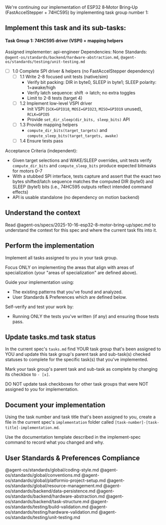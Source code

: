 We're continuing our implementation of ESP32 8‑Motor Bring‑Up (FastAccelStepper + 74HC595) by implementing task group number 1:

## Implement this task and its sub-tasks:

#### Task Group 1: 74HC595 driver (VSPI) + mapping helpers
Assigned implementer: api-engineer
Dependencies: None
Standards: `@agent-os/standards/backend/hardware-abstraction.md`, `@agent-os/standards/testing/unit-testing.md`

- [ ] 1.0 Complete SPI driver & helpers (no FastAccelStepper dependency)
  - [ ] 1.1 Write 2-8 focused unit tests (native/sim)
    - Verify bit packing: DIR in byte0, SLEEP in byte1; SLEEP polarity: 1=awake/high
    - Verify latch sequence: shift → latch; no extra toggles
    - Limit to 2-8 tests (target 4)
  - [ ] 1.2 Implement low-level VSPI driver
    - Init VSPI (`SCK=GPIO18`, `MOSI=GPIO23`, `MISO=GPIO19` unused), `RCLK=GPIO5`
    - Provide `set_dir_sleep(dir_bits, sleep_bits)` API
  - [ ] 1.3 Provide mapping helpers
    - `compute_dir_bits(target_targets)` and `compute_sleep_bits(target_targets, awake)`
  - [ ] 1.4 Ensure tests pass

Acceptance Criteria (independent):
- Given target selections and WAKE/SLEEP overrides, unit tests verify `compute_dir_bits` and `compute_sleep_bits` produce expected bitmasks for motors 0–7
- With a stubbed SPI interface, tests capture and assert that the exact two bytes shifted/latch sequence matches the computed DIR (byte0) and SLEEP (byte1) bits (i.e., 74HC595 outputs reflect intended command effects)
- API is usable standalone (no dependency on motion backend)

## Understand the context

Read @agent-os/specs/2025-10-16-esp32-8-motor-bring-up/spec.md to understand the context for this spec and where the current task fits into it.

## Perform the implementation

Implement all tasks assigned to you in your task group.

Focus ONLY on implementing the areas that align with areas of specialization (your "areas of specialization" are defined above).

Guide your implementation using:
- The existing patterns that you've found and analyzed.
- User Standards & Preferences which are defined below.

Self-verify and test your work by:
- Running ONLY the tests you've written (if any) and ensuring those tests pass.

## Update tasks.md task status

In the current spec's `tasks.md` find YOUR task group that's been assigned to YOU and update this task group's parent task and sub-task(s) checked statuses to complete for the specific task(s) that you've implemented.

Mark your task group's parent task and sub-task as complete by changing its checkbox to `- [x]`.

DO NOT update task checkboxes for other task groups that were NOT assigned to you for implementation.

## Document your implementation

Using the task number and task title that's been assigned to you, create a file in the current spec's `implementation` folder called `[task-number]-[task-title]-implementation.md`.

Use the documentation template described in the implement-spec command to record what you changed and why.

## User Standards & Preferences Compliance

@agent-os/standards/global/coding-style.md
@agent-os/standards/global/conventions.md
@agent-os/standards/global/platformio-project-setup.md
@agent-os/standards/global/resource-management.md
@agent-os/standards/backend/data-persistence.md
@agent-os/standards/backend/hardware-abstraction.md
@agent-os/standards/backend/task-structure.md
@agent-os/standards/testing/build-validation.md
@agent-os/standards/testing/hardware-validation.md
@agent-os/standards/testing/unit-testing.md

